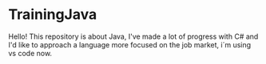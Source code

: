 # TrainingJava
Hello! This repository is about Java, I've made a lot of progress with C# and I'd like to approach a language more focused on the job market, i´m using vs code now.

